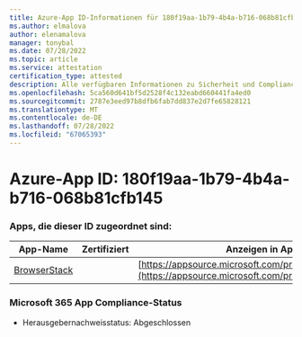 ```yaml
---
title: Azure-App ID-Informationen für 180f19aa-1b79-4b4a-b716-068b81cfb145
ms.author: elmalova
author: elenamalova
manager: tonybal
ms.date: 07/28/2022
ms.topic: article
ms.service: attestation
certification_type: attested
description: Alle verfügbaren Informationen zu Sicherheit und Compliance für 180f19aa-1b79-4b4a-b716-068b81cfb145.
ms.openlocfilehash: 5ca560d641bf5d2528f4c132eabd660441fa4ed0
ms.sourcegitcommit: 2787e3eed97b8dfb6fab7dd837e2d7fe65828121
ms.translationtype: MT
ms.contentlocale: de-DE
ms.lasthandoff: 07/28/2022
ms.locfileid: "67065393"
---
```

# <a name="azure-app-id-180f19aa-1b79-4b4a-b716-068b81cfb145"></a>Azure-App ID: 180f19aa-1b79-4b4a-b716-068b81cfb145


### <a name="apps-associated-with-this-id"></a>Apps, die dieser ID zugeordnet sind:
| **App-Name** | **Zertifiziert** | **Anzeigen in AppSource** |
|--------------|---------------|-----------------------|
| [BrowserStack](../forward/WA200004404.md) |  | [https://appsource.microsoft.com/product/office/WA200004404](https://appsource.microsoft.com/product/office/WA200004404) |

### <a name="microsoft-365-app-compliance-status"></a>Microsoft 365 App Compliance-Status
- Herausgebernachweisstatus: Abgeschlossen
